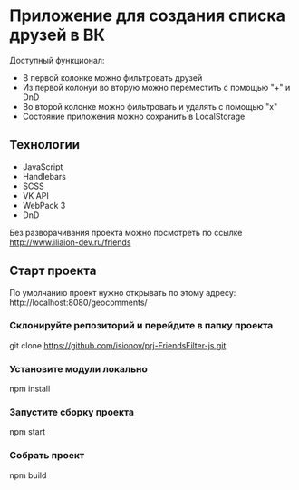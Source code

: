 # Приложение для создания списка друзей в ВК

Доступный функционал:

- В первой колонке можно фильтровать друзей
- Из первой колонуи во вторую можно переместить с помощью "+" и DnD
- Во второй колонке можно фильтровать и удалять с помощью "х"
- Cостояние приложения можно сохранить в LocalStorage

## Технологии

- JavaScript
- Handlebars
- SCSS
- VK API
- WebPack 3
- DnD

Без разворачивания проекта можно посмотреть по ссылке http://www.iliaion-dev.ru/friends

## Старт проекта

По умолчанию проект нужно открывать по этому адресу: http://localhost:8080/geocomments/

### Склонируйте репозиторий и перейдите в папку проекта

git clone https://github.com/isionov/prj-FriendsFilter-js.git

### Установите модули локально

npm install

### Запустите сборку проекта

npm start

### Собрать проект

npm build
